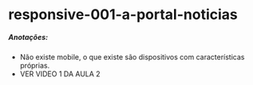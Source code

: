 # responsive-001-a-portal-noticias

##### Anotações:
- Não existe mobile, o que existe são dispositivos com características próprias.
- VER VIDEO 1 DA AULA 2